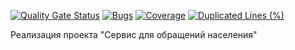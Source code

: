 [![Quality Gate Status](https://sonarcloud.io/api/project_badges/measure?project=STC31-TEAM_appeal&metric=alert_status)](https://sonarcloud.io/dashboard?id=STC31-TEAM_appeal)
[![Bugs](https://sonarcloud.io/api/project_badges/measure?project=STC31-TEAM_appeal&metric=bugs)](https://sonarcloud.io/dashboard?id=STC31-TEAM_appeal)
[![Coverage](https://sonarcloud.io/api/project_badges/measure?project=STC31-TEAM_appeal&metric=coverage)](https://sonarcloud.io/dashboard?id=STC31-TEAM_appeal)
[![Duplicated Lines (%)](https://sonarcloud.io/api/project_badges/measure?project=STC31-TEAM_appeal&metric=duplicated_lines_density)](https://sonarcloud.io/dashboard?id=STC31-TEAM_appeal)

Реализация проекта "Сервис для обращений населения"